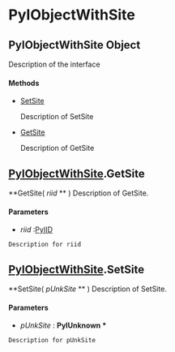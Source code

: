 # PyIObjectWithSite

## PyIObjectWithSite Object

Description of the interface

#### Methods


  - [SetSite](PyIObjectWithSite.md#pyiobjectwithsitesetsite)

    Description of SetSite&nbsp;

  - [GetSite](PyIObjectWithSite.md#pyiobjectwithsitegetsite)

    Description of GetSite&nbsp;

## [PyIObjectWithSite](#pyiobjectwithsite)\.GetSite

 **GetSite\( *riid* ** \)
Description of GetSite\.

#### Parameters


  -  *riid* :[PyIID](#pyiid)

    Description for riid

## [PyIObjectWithSite](#pyiobjectwithsite)\.SetSite

 **SetSite\( *pUnkSite* ** \)
Description of SetSite\.

#### Parameters


  -  *pUnkSite* : **PyIUnknown \*** 

    Description for pUnkSite